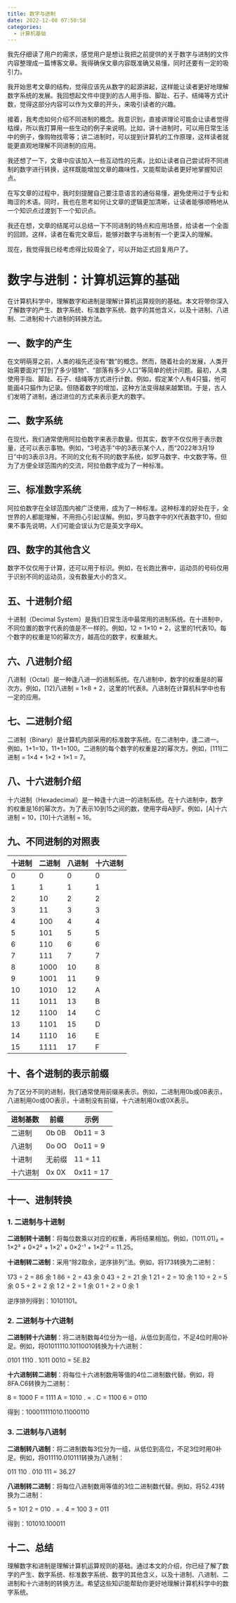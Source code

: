 ```yaml
---
title: 数字与进制
date: 2022-12-08 07:50:58
categories:
  - 计算机基础
---
```

我先仔细读了用户的需求，感觉用户是想让我把之前提供的关于数字与进制的文件内容整理成一篇博客文章。我得确保文章内容既准确又易懂，同时还要有一定的吸引力。

我开始思考文章的结构，觉得应该先从数字的起源讲起，这样能让读者更好地理解数字系统的发展。我回想起文件中提到的古人用手指、脚趾、石子、结绳等方式计数，觉得这部分内容可以作为文章的开头，来吸引读者的兴趣。

接着，我考虑如何介绍不同进制的概念。我意识到，直接讲理论可能会让读者觉得枯燥，所以我打算用一些生动的例子来说明。比如，讲十进制时，可以用日常生活中的例子，像购物找零等；讲二进制时，可以提到计算机的工作原理，这样读者就能更直观地理解不同进制的应用。

我还想了一下，文章中应该加入一些互动性的元素，比如让读者自己尝试将不同进制的数字进行转换，这样既能增加文章的趣味性，又能帮助读者更好地掌握知识点。

在写文章的过程中，我时刻提醒自己要注意语言的通俗易懂，避免使用过于专业和晦涩的术语。同时，我也在思考如何让文章的逻辑更加清晰，让读者能够顺畅地从一个知识点过渡到下一个知识点。

我还在想，文章的结尾可以总结一下不同进制的特点和应用场景，给读者一个全面的回顾。这样，读者在看完文章后，能够对数字与进制有一个更深入的理解。

现在，我觉得我已经考虑得比较周全了，可以开始正式回复用户了。

# 数字与进制：计算机运算的基础

在计算机科学中，理解数字和进制是理解计算机运算规则的基础。本文将带你深入了解数字的产生、数字系统、标准数字系统、数字的其他含义，以及十进制、八进制、二进制和十六进制的转换方法。

## 一、数字的产生

在文明萌芽之前，人类的祖先还没有“数”的概念。然而，随着社会的发展，人类开始需要面对“打到了多少猎物”、“部落有多少人口”等简单的统计问题。最初，人类使用手指、脚趾、石子、结绳等方式进行计数。例如，假定某个人有4只猫，他可能画4只猫作为记录。但随着数字的增加，这种方法变得越来越繁琐。于是，古人们发明了进制，通过进位的方式来表示更大的数字。

## 二、数字系统

在现代，我们通常使用阿拉伯数字来表示数量。但其实，数字不仅仅用于表示数量，还可以表示事物。例如，“3号选手”中的3表示某个人，而“2022年3月19日”中的3表示3月。不同的文化有不同的数字系统，如罗马数字、中文数字等。但为了方便全球范围内的交流，阿拉伯数字成为了一种标准。

## 三、标准数字系统

阿拉伯数字在全球范围内被广泛使用，成为了一种标准。这种标准的好处在于，全世界的人都能理解，不用担心引起误解。例如，罗马数字中的Ⅹ代表数字10，但如果不事先说明，人们可能会误认为它是英文字母X。

## 四、数字的其他含义

数字不仅仅用于计算，还可以用于标识。例如，在长跑比赛中，运动员的号码仅用于识别不同的运动员，没有数量大小的含义。

## 五、十进制介绍

十进制（Decimal System）是我们日常生活中最常用的进制系统。在十进制中，不同位置的数字代表的值是不一样的。例如，12 = 1×10 + 2，这里的1代表10。每个数字的权重是10的幂次方，越高位的数字，权重越大。

## 六、八进制介绍

八进制（Octal）是一种逢八进一的进制系统。在八进制中，数字的权重是8的幂次方。例如，[12]八进制 = 1×8 + 2，这里的1代表8。八进制在计算机科学中也有一定的应用。

## 七、二进制介绍

二进制（Binary）是计算机内部采用的标准数字系统。在二进制中，逢二进一。例如，1+1=10，11+1=100。二进制的每个数字的权重是2的幂次方。例如，[111]二进制 = 1×4 + 1×2 + 1×1 = 7。

## 八、十六进制介绍

十六进制（Hexadecimal）是一种逢十六进一的进制系统。在十六进制中，数字的权重是16的幂次方。为了表示10到15之间的数，使用字母A到F。例如，[A]十六进制 = 10，[10]十六进制 = 16。

## 九、不同进制的对照表

| 十进制 | 二进制 | 八进制 | 十六进制 |
| ------ | ------ | ------ | -------- |
| 0      | 0      | 0      | 0        |
| 1      | 1      | 1      | 1        |
| 2      | 10     | 2      | 2        |
| 3      | 11     | 3      | 3        |
| 4      | 100    | 4      | 4        |
| 5      | 101    | 5      | 5        |
| 6      | 110    | 6      | 6        |
| 7      | 111    | 7      | 7        |
| 8      | 1000   | 10     | 8        |
| 9      | 1001   | 11     | 9        |
| 10     | 1010   | 12     | A        |
| 11     | 1011   | 13     | B        |
| 12     | 1100   | 14     | C        |
| 13     | 1101   | 15     | D        |
| 14     | 1110   | 16     | E        |
| 15     | 1111   | 17     | F        |

## 十、各个进制的表示前缀

为了区分不同的进制，我们通常使用前缀来表示。例如，二进制用0b或0B表示，八进制用0o或0O表示，十进制没有前缀，十六进制用0x或0X表示。

| 进制基数 | 前缀   | 示例      |
| -------- | ------ | --------- |
| 二进制   | 0b 0B  | 0b11 = 3  |
| 八进制   | 0o 0O  | 0o11 = 9  |
| 十进制   | 无前缀 | 11 = 11   |
| 十六进制 | 0x 0X  | 0x11 = 17 |

## 十一、进制转换

### 1. 二进制与十进制

**二进制转十进制**：将每位数乘以对应的权重，再将结果相加。例如，(1011.01)₂ = 1×2³ + 0×2² + 1×2¹ + 0×2⁻¹ + 1×2⁻² = 11.25。

**十进制转二进制**：采用“除2取余，逆序排列”法。例如，将173转换为二进制：

173 ÷ 2 = 86 余 1
86 ÷ 2 = 43 余 0
43 ÷ 2 = 21 余 1
21 ÷ 2 = 10 余 1
10 ÷ 2 = 5 余 0
5 ÷ 2 = 2 余 1
2 ÷ 2 = 1 余 0
1 ÷ 2 = 0 余 1

逆序排列得到：10101101。

### 2. 二进制与十六进制

**二进制转十六进制**：将二进制数每4位分为一组，从低位到高位，不足4位时用0补足。例如，将01011110.10110010转换为十六进制：

0101 1110 . 1011 0010 = 5E.B2

**十六进制转二进制**：将每位十六进制数用等值的4位二进制数代替。例如，将8FA.C6转换为二进制：

8 = 1000
F = 1111
A = 1010
. = .
C = 1100
6 = 0110

得到：100011111010.11000110

### 3. 二进制与八进制

**二进制转八进制**：将二进制数每3位分为一组，从低位到高位，不足3位时用0补足。例如，将011110.010111转换为八进制：

011 110 . 010 111 = 36.27

**八进制转二进制**：将每位八进制数用等值的3位二进制数代替。例如，将52.43转换为二进制：

5 = 101
2 = 010
. = .
4 = 100
3 = 011

得到：101010.100011

## 十二、总结

理解数字和进制是理解计算机运算规则的基础。通过本文的介绍，你已经了解了数字的产生、数字系统、标准数字系统、数字的其他含义，以及十进制、八进制、二进制和十六进制的转换方法。希望这些知识能帮助你更好地理解计算机科学中的数字系统。

